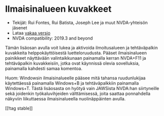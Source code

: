 # Ilmaisinalueen kuvakkeet #

*   Tekijät: Rui Fontes, Rui Batista, Joseph Lee ja muut NVDA-yhteisön
    jäsenet
*   Lataa [vakaa versio][1]
*   NVDA compatibility: 2019.3 and beyond

Tämän lisäosan avulla voit lukea ja aktivoida ilmoitusalueen ja
tehtäväpalkin kuvakkeita helppokäyttöisestä luetteloruudusta. Pääset
ilmaisinalueen painikkeet näyttävään valintaikkunaan painamalla kerran
NVDA+F11 ja tehtäväpalkin kuvakkeisiin, jotka ovat käynnissä olevia
sovelluksia, painamalla kahdesti samaa komentoa.

Huom: Windowsin ilmaisinalueelle pääsee mitä tahansa ruudunlukijaa
käytettäessä painamalla Windows+B ja tehtäväpalkkiin painamalla
Windows+T. Tästä lisäosasta on hyötyä vain JAWSista NVDA:han siirtyneille
sekä joidenkin työkaluvihjeiden välttämisessä, joita saattaa ponnahdella
näkyviin liikuttaessa ilmaisinalueella nuolinäppäinten avulla.

[[!tag stable]]

[1]: https://github.com/ruifontes/systrayList/releases/download/2024.03.23/systrayList-2024.03.23.nvda-addon
